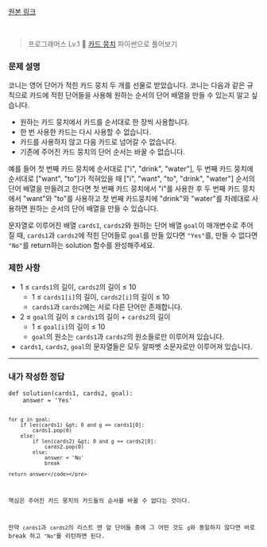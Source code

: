 <p><a href="https://velog.io/@yje9802/%ED%94%84%EB%A1%9C%EA%B7%B8%EB%9E%98%EB%A8%B8%EC%8A%A4-%EC%B9%B4%EB%93%9C-%EB%AD%89%EC%B9%98" target="blank">원본 링크</a></p><br><blockquote>
<p>프로그래머스 Lv.1 🌱
<a href="https://school.programmers.co.kr/learn/courses/30/lessons/159994">카드 뭉치</a>
파이썬으로 풀어보기</p>
</blockquote>
<h3 id="문제-설명">문제 설명</h3>
<p>코니는 영어 단어가 적힌 카드 뭉치 두 개를 선물로 받았습니다. 코니는 다음과 같은 규칙으로 카드에 적힌 단어들을 사용해 원하는 순서의 단어 배열을 만들 수 있는지 알고 싶습니다.</p>
<ul>
<li>원하는 카드 뭉치에서 카드를 순서대로 한 장씩 사용합니다.</li>
<li>한 번 사용한 카드는 다시 사용할 수 없습니다.</li>
<li>카드를 사용하지 않고 다음 카드로 넘어갈 수 없습니다.</li>
<li>기존에 주어진 카드 뭉치의 단어 순서는 바꿀 수 없습니다.</li>
</ul>
<p>예를 들어 첫 번째 카드 뭉치에 순서대로 [&quot;i&quot;, &quot;drink&quot;, &quot;water&quot;], 두 번째 카드 뭉치에 순서대로 [&quot;want&quot;, &quot;to&quot;]가 적혀있을 때 [&quot;i&quot;, &quot;want&quot;, &quot;to&quot;, &quot;drink&quot;, &quot;water&quot;] 순서의 단어 배열을 만들려고 한다면 첫 번째 카드 뭉치에서 &quot;i&quot;를 사용한 후 두 번째 카드 뭉치에서 &quot;want&quot;와 &quot;to&quot;를 사용하고 첫 번째 카드뭉치에 &quot;drink&quot;와 &quot;water&quot;를 차례대로 사용하면 원하는 순서의 단어 배열을 만들 수 있습니다.</p>
<p>문자열로 이루어진 배열 <code>cards1</code>, <code>cards2</code>와 원하는 단어 배열 <code>goal</code>이 매개변수로 주어질 때, <code>cards1</code>과 <code>cards2</code>에 적힌 단어들로 <code>goal</code>를 만들 있다면 <code>&quot;Yes&quot;</code>를, 만들 수 없다면 <code>&quot;No&quot;</code>를 return하는 solution 함수를 완성해주세요.</p>
<h3 id="제한-사항">제한 사항</h3>
<ul>
<li>1 ≤ <code>cards1</code>의 길이, <code>cards2</code>의 길이 ≤ 10<ul>
<li>1 ≤ <code>cards1[i]</code>의 길이, <code>cards2[i]</code>의 길이 ≤ 10</li>
<li><code>cards1</code>과 <code>cards2</code>에는 서로 다른 단어만 존재합니다.</li>
</ul>
</li>
<li>2 ≤ <code>goal</code>의 길이 ≤ <code>cards1</code>의 길이 + <code>cards2</code>의 길이<ul>
<li>1 ≤ <code>goal[i]</code>의 길이 ≤ 10</li>
<li><code>goal</code>의 원소는 <code>cards1</code>과 <code>cards2</code>의 원소들로만 이루어져 있습니다.</li>
</ul>
</li>
<li><code>cards1</code>, <code>cards2</code>, <code>goal</code>의 문자열들은 모두 알파벳 소문자로만 이루어져 있습니다.</li>
</ul>
<hr />
<h3 id="내가-작성한-정답">내가 작성한 정답</h3>
<pre><code class="language-python">def solution(cards1, cards2, goal):
    answer = 'Yes'

    for g in goal:
        if len(cards1) &gt; 0 and g == cards1[0]:
            cards1.pop(0)
        else:
            if len(cards2) &gt; 0 and g == cards2[0]:
                cards2.pop(0)
            else:
                answer = 'No'
                break

    return answer</code></pre>
<p>핵심은 주어진 카드 뭉치의 카드들의 순서를 바꿀 수 없다는 것이다. </p>
<p>만약 <code>cards1</code>과 <code>cards2</code>의 리스트 맨 앞 단어들 중에 그 어떤 것도 <code>g</code>와 동일하지 않다면 바로 break 하고 <code>&quot;No&quot;</code>를 리턴하면 된다.</p>